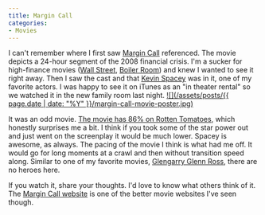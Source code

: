 ```yaml
---
title: Margin Call
categories:
- Movies
---
```


I can't remember where I first saw [Margin Call](http://margincallmovie.com/) referenced. The movie depicts a 24-hour segment of the 2008 financial crisis. I'm a sucker for high-finance movies ([Wall Street](http://www.imdb.com/title/tt0094291/), [Boiler Room](http://www.imdb.com/title/tt0181984/)) and knew I wanted to see it right away. Then I saw the cast and that [Kevin Spacey](http://en.wikipedia.org/wiki/Kevin_spacey) was in it, one of my favorite actors. I was happy to see it on iTunes as an "in theater rental" so we watched it in the new family room last night.
[![](/assets/posts/{{ page.date | date: "%Y" }}/margin-call-movie-poster.jpg)](http://margincallmovie.com/)

It was an odd movie. [The movie has 86% on Rotten Tomatoes](http://www.rottentomatoes.com/m/margin_call/), which honestly surprises me a bit. I think if you took some of the star power out and just went on the screenplay it would be much lower. Spacey is awesome, as always. The pacing of the movie I think is what had me off. It would go for long moments at a crawl and then without transition speed along. Similar to one of my favorite movies, [Glengarry Glenn Ross](http://www.imdb.com/title/tt0104348/), there are no heroes here.

If you watch it, share your thoughts. I'd love to know what others think of it. The [Margin Call website](http://margincallmovie.com/) is one of the better movie websites I've seen though.
